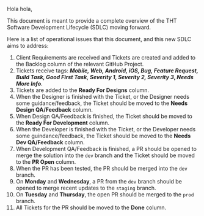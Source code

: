 Hola hola,

This document is meant to provide a complete overview of the THT Software Development Lifecycle (SDLC) moving forward.

Here is a list of operational issues that this document, and this new SDLC aims to address:

1. Client Requirements are received and Tickets are created and added to the Backlog column of the relevant GitHub Project.
2. Tickets receive tags: **_Mobile, Web, Android, iOS, Bug, Feature Request, Build Task, Good First Task_**, **_Severity 1, Severity 2, Severity 3_, _Needs More Info_**.
3. Tickets are added to the **Ready For Designs** column.
4. When the Designer is finished with the Ticket, or the Designer needs some guidance/feedback, the Ticket should be moved to the **Needs Design QA/Feedback** column.
5. When Design QA/Feedback is finished, the Ticket should be moved to the **Ready For Development** column.
6. When the Developer is finished with the Ticket, or the Developer needs some guindance/feedback, the Ticket should be moved to the **Needs Dev QA/Feedback** column.
7. When Development QA/Feedback is finished, a PR should be opened to merge the solution into the `dev` branch and the Ticket should be moved to the **PR Open** column.
8. When the PR has been tested, the PR should be merged into the `dev` branch.
9. On **Monday** and **Wednesday**, a PR from the `dev` branch should be opened to merge recent updates to the `staging` branch.
10. On **Tuesday** and **Thursday**, the open PR should be merged to the `prod` branch.
11. All Tickets for the PR should be moved to the **Done** column.
